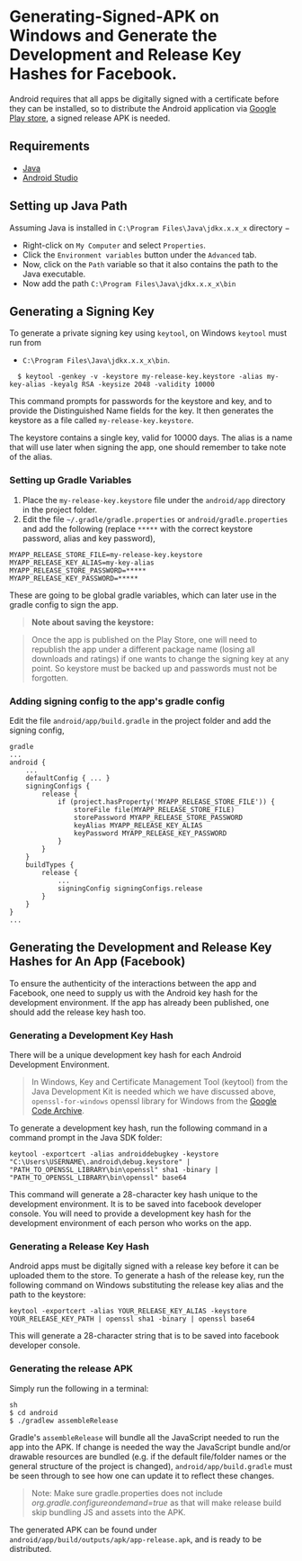 
# Generating-Signed-APK on Windows and Generate the Development and Release Key Hashes for Facebook.

Android requires that all apps be digitally signed with a certificate before they can be installed, so to distribute the Android application via [Google Play store](https://play.google.com/store), a signed release APK is needed.

## Requirements
* [Java](http://www.oracle.com/technetwork/java/javase/downloads/jre8-downloads-2133155.html)
* [Android Studio](https://developer.android.com/studio/)

## Setting up Java Path

  Assuming Java is installed in `C:\Program Files\Java\jdkx.x.x_x` directory −
* Right-click on `My Computer` and select `Properties`.
* Click the `Environment variables` button under the `Advanced` tab.
* Now, click on the `Path` variable so that it also contains the path to the Java executable.
* Now add the path `C:\Program Files\Java\jdkx.x.x_x\bin`

## Generating a Signing Key

To generate a private signing key using `keytool`, on Windows `keytool` must run from

* `C:\Program Files\Java\jdkx.x.x_x\bin`. 


```
  $ keytool -genkey -v -keystore my-release-key.keystore -alias my-key-alias -keyalg RSA -keysize 2048 -validity 10000
```

  This command prompts for passwords for the keystore and key, and to provide the Distinguished Name fields for the key. It then generates the keystore as a file called `my-release-key.keystore`.
  
  The keystore contains a single key, valid for 10000 days. The alias is a name that will use later when signing the app, one should remember to take note of the alias.
  
### Setting up Gradle Variables

1. Place the `my-release-key.keystore` file under the `android/app` directory in the project folder.
2. Edit the file `~/.gradle/gradle.properties` or `android/gradle.properties` and add the following (replace `*****` with the correct keystore password, alias and key password),

```
MYAPP_RELEASE_STORE_FILE=my-release-key.keystore
MYAPP_RELEASE_KEY_ALIAS=my-key-alias
MYAPP_RELEASE_STORE_PASSWORD=*****
MYAPP_RELEASE_KEY_PASSWORD=*****
```

These are going to be global gradle variables, which can later use in the gradle config to sign the app.

> **Note about saving the keystore:**

> Once the app is published on the Play Store, one will need to republish the app under a different package name (losing all downloads and ratings) if one wants to change the signing key at any point. So keystore must be backed up and passwords must not be forgotten.


### Adding signing config to the app's gradle config

Edit the file `android/app/build.gradle` in the project folder and add the signing config,

```
gradle
...
android {
    ...
    defaultConfig { ... }
    signingConfigs {
        release {
            if (project.hasProperty('MYAPP_RELEASE_STORE_FILE')) {
                storeFile file(MYAPP_RELEASE_STORE_FILE)
                storePassword MYAPP_RELEASE_STORE_PASSWORD
                keyAlias MYAPP_RELEASE_KEY_ALIAS
                keyPassword MYAPP_RELEASE_KEY_PASSWORD
            }
        }
    }
    buildTypes {
        release {
            ...
            signingConfig signingConfigs.release
        }
    }
}
...
```

## Generating the Development and Release Key Hashes for An App (Facebook)

To ensure the authenticity of the interactions between the app and Facebook, one need to supply us with the Android key hash for the development environment. If the app has already been published, one should add the release key hash too.

### Generating a Development Key Hash

There will be a unique development key hash for each Android Development Environment.

> In Windows, Key and Certificate Management Tool (keytool) from the Java Development Kit is needed which we have discussed above, `openssl-for-windows` openssl library for Windows from the [Google Code Archive](https://code.google.com/archive/p/openssl-for-windows/downloads).

To generate a development key hash, run the following command in a command prompt in the Java SDK folder: 

```
keytool -exportcert -alias androiddebugkey -keystore "C:\Users\USERNAME\.android\debug.keystore" | "PATH_TO_OPENSSL_LIBRARY\bin\openssl" sha1 -binary | "PATH_TO_OPENSSL_LIBRARY\bin\openssl" base64   
```

This command will generate a 28-character key hash unique to the development environment. It is to be saved into facebook developer console. You will need to provide a development key hash for the development environment of each person who works on the app.

### Generating a Release Key Hash

Android apps must be digitally signed with a release key before it can be uploaded them to the store. To generate a hash of the release key, run the following command on Windows substituting the release key alias and the path to the keystore: 
 
 ```
keytool -exportcert -alias YOUR_RELEASE_KEY_ALIAS -keystore YOUR_RELEASE_KEY_PATH | openssl sha1 -binary | openssl base64
```

This will generate a 28-character string that is to be saved into facebook developer console.

### Generating the release APK

Simply run the following in a terminal:

```
sh
$ cd android
$ ./gradlew assembleRelease
```

Gradle's `assembleRelease` will bundle all the JavaScript needed to run the app into the APK. If change is needed the way the JavaScript bundle and/or drawable resources are bundled (e.g. if the default file/folder names or the general structure of the project is changed), `android/app/build.gradle` must be seen through to see how one can update it to reflect these changes.

> Note: Make sure gradle.properties does not include _org.gradle.configureondemand=true_ as that will make release build skip bundling JS and assets into the APK.

The generated APK can be found under `android/app/build/outputs/apk/app-release.apk`, and is ready to be distributed.
